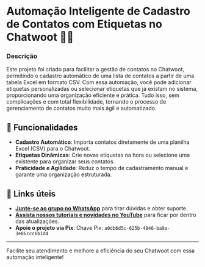 # Automação Inteligente de Cadastro de Contatos com Etiquetas no Chatwoot 🤖✨

### Descrição
Este projeto foi criado para facilitar a gestão de contatos no Chatwoot, permitindo o cadastro automático de uma lista de contatos a partir de uma tabela Excel em formato CSV. Com essa automação, você pode adicionar etiquetas personalizadas ou selecionar etiquetas que já existam no sistema, proporcionando uma organização eficiente e prática. Tudo isso, sem complicações e com total flexibilidade, tornando o processo de gerenciamento de contatos muito mais ágil e automatizado.

## 🚀 Funcionalidades
- **Cadastro Automático**: Importa contatos diretamente de uma planilha Excel (CSV) para o Chatwoot.
- **Etiquetas Dinâmicas**: Crie novas etiquetas na hora ou selecione uma existente para organizar seus contatos.
- **Praticidade e Agilidade**: Reduz o tempo de cadastramento manual e garante uma organização estruturada.

## 📲 Links úteis
- [**Junte-se ao grupo no WhatsApp**](https://chat.whatsapp.com/H2as2v9yHre8U2gjNaCWRc) para tirar dúvidas e obter suporte.
- [**Assista nossos tutoriais e novidades no YouTube**](https://www.youtube.com/@RodrigoTanci/) para ficar por dentro das atualizações.
- **Apoie o projeto via Pix**: Chave Pix: `a0db6d5c-625b-4846-ba9a-3e06ccc6b1d4` 

---

Facilite seu atendimento e melhore a eficiência do seu Chatwoot com essa automação inteligente!
